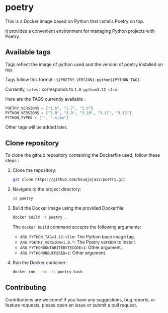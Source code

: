 # poetry

This is a Docker image based on Python that installs Poetry on top.

It provides a convenient environment for managing Python projects with Poetry.

## Available tags

Tags reflect the image of python used and the version of poetry installed on top.

Tags follow this format : `${POETRY_VERSION}-python${PYTHON_TAG}`.

Currently, `latest` corresponds to `1.8-python3.12-slim`.

Here are the TAGS currently available :
```Python
POETRY_VERSIONS = ["1.6", "1.7", "1.8"]
PYTHON_VERSIONS = ["3.8", "3.9", "3.10", "3.11", "3.12"]
PYTHON_TYPES = ["", "-slim"]
```

Other tags will be added later.

## Clone repository

To clone the github repository containing the Dockerfile used, follow these steps :

1. Clone the repository:
    ```bash
    git clone https://github.com/bouajajais/poetry.git
    ```

2. Navigate to the project directory:
    ```bash
    cd poetry
    ```

2. Build the Docker image using the provided Dockerfile:
    ```bash
    docker build -t poetry .
    ```

    The `docker build` command accepts the following arguments:
    - `ARG PYTHON_TAG=3.12-slim`: The Python base image tag.
    - `ARG POETRY_VERSION=1.8.*`: The Poetry version to install.
    - `ARG PYTHONDONTWRITEBYTECODE=1`: Other argument.
    - `ARG PYTHONUNBUFFERED=1`: Other argument.

3. Run the Docker container:
    ```bash
    docker run --rm -it poetry bash
    ```

## Contributing

Contributions are welcome! If you have any suggestions, bug reports, or feature requests, please open an issue or submit a pull request.